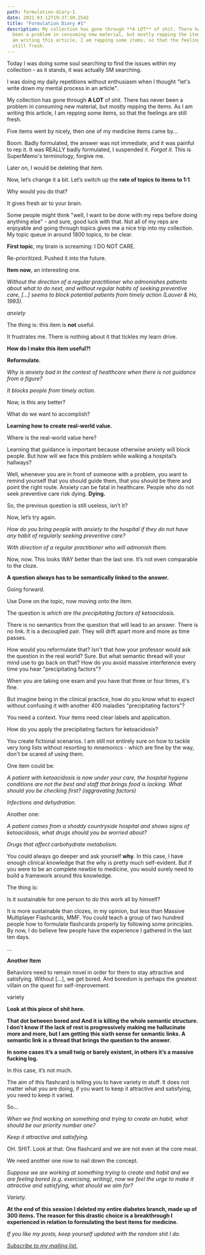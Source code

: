 ```yaml
---
path: formulation-diary-1
date: 2021-03-12T19:37:50.254Z
title: "Formulation Diary #1"
description: My collection has gone through **A LOT** of shit. There has never
  been a problem in consuming new material, but mostly repping the items. As I
  am writing this article, I am repping some items, so that the feelings are
  still fresh.
---
```

Today I was doing some soul searching to find the issues within my collection - as it stands, it was actually SM searching.

I was doing my daily repetitions without enthusiasm when I thought "let's write down my mental process in an article".

My collection has gone through **A LOT** of shit. There has never been a problem in consuming new material, but mostly repping the items. As I am writing this article, I am repping some items, so that the feelings are still fresh.

Five items went by nicely, then one of my medicine items came by...

Boom. Badly formulated, the answer was not immediate, and it was painful to rep it. It was REALLY badly formulated, I suspended it. *Forgot it.* This is SuperMemo's terminology, forgive me.

Later on, I would be deleting that item.

Now, let’s change it a bit. Let’s switch up the **rate of topics to items to 1:1**.

Why would you do that?

It gives fresh air to your brain. 

Some people might think "well, I want to be done with my reps before doing anything else" - and sure, good luck with that. Not all of my reps are enjoyable and going through topics gives me a nice trip into my collection. My topic queue in around 1800 topics, to be clear. 

**First topic**, my brain is screaming: I DO NOT CARE.

Re-prioritized. Pushed it into the future.

**Item now**, an interesting one.

*Without the direction of a regular practitioner who admonishes patients about what to do next, and without regular habits of seeking preventive care, \[...] seems to block potential patients from timely action (Lauver & Ho, 1993).*

*anxiety*

The thing is: this item is **not** useful.

It frustrates me. There is nothing about it that tickles my learn drive.

**How do I make this item useful?!**

**Reformulate.**

*Why is anxiety bad in the contest of healthcare when there is not guidance from a figure?*

*It blocks people from timely action.*

Now, is this any better?

What do we want to accomplish?

**Learning how to create real-world value.**

Where is the real-world value here?

Learning that guidance is important because otherwise anxiety will block people. But how will we face this problem while walking a hospital’s hallways?

Well, whenever you are in front of someone with a problem, you want to remind yourself that you should guide them, that you should be there and point the right route. Anxiety can be fatal in healthcare. People who do not seek preventive care risk dying. **Dying.**

So, the previous question is still useless, isn’t it?

Now, let’s try again.

*How do you bring people with anxiety to the hospital if they do not have any habit of regularly seeking preventive care?*

*With direction of a regular practitioner who will admonish them.*

Now, now. This looks WAY better than the last one. It’s not even comparable to the cloze.

**A question always has to be semantically linked to the answer.**

Going forward. 

Use Done on the topic, now moving onto the item. 

The question is *which are the precipitating factors of ketoacidosis.*

There is no semantics from the question that will lead to an answer. There is no link. It is a decoupled pair. They will drift apart more and more as time passes. 

How would you reformulate that? Isn't that how your professor would ask the question in the real world? Sure. But what semantic thread will your mind use to go back on that? How do you avoid massive interference every time you hear "precipitating factors"?

When you are taking one exam and you have that three or four times, it's fine.

But imagine being in the clinical practice, how do you know what to expect without confusing it with another 400 maladies "precipitating factors"?

You need a context. Your items need clear labels and application. 

How do you apply the precipitating factors for ketoacidosis? 

You create fictional scenarios. I am still not entirely sure on how to tackle very long lists without resorting to mnemonics - which are fine by the way, don't be scared of using them. 

One item could be:

*A patient with ketoacidosis is now under your care, the hospital hygiene conditions are not the best and staff that brings food is lacking. What should you be checking first? (aggravating factors)*

*Infections and dehydration.* 

Another one:

*A patient comes from a shoddy countryside hospital and shows signs of ketoacidosis, what drugs should you be worried about?* 

*Drugs that affect carbohydrate metabolism.* 

You could always go deeper and ask yourself **why**. In this case, I have enough clinical knowledge that the why is pretty much self-evident. But if you were to be an complete newbie to medicine, you would surely need to build a framework around this knowledge. 

The thing is:

Is it sustainable for one person to do this work all by himself? 

It is more sustainable than clozes, in my opinion, but less than Massive Multiplayer Flashcards, MMF. You could teach a group of two hundred people how to formulate flashcards properly by following some principles. By now, I do believe few people have the experience I gathered in the last ten days. 

...

**Another Item**

Behaviors need to remain novel in order for them to stay attractive and satisfying. Without \[...], we get bored. And boredom is perhaps the greatest villain on the quest for self-improvement.

variety

**Look at this piece of shit here.**

**That dot between bored and And it is killing the whole semantic structure. I don’t know if the lack of rest is progressively making me hallucinate more and more, but I am getting this sixth sense for semantic links. A semantic link is a thread that brings the question to the answer.**

**In some cases it’s a small twig or barely existent, in others it’s a massive fucking log.**

In this case, it’s not much.

The aim of this flashcard is telling you to have variety in stuff. It does not matter what you are doing, if you want to keep it attractive and satisfying, you need to keep it varied.

So…

*When we find working on something and trying to create an habit, what should be our priority number one?*

*Keep it attractive and satisfying.*

OH. SHIT. Look at that. One flashcard and we are not even at the core meat.

We need another one now to nail down the concept.

*Suppose we are working at something trying to create and habit and we are feeling bored (e.g. exercising, writing), now we feel the urge to make it attractive and satisfying, what should we aim for?*

*Variety.*

**At the end of this session I deleted my entire diabetes branch, made up of 300 items. The reason for this drastic choice is a breakthrough I experienced in relation to formulating the best items for medicine.**

*If you like my posts, keep yourself updated with the random shit I do.* 

[*Subscribe to my mailing list.* ](http://eepurl.com/hs0y7b)

[](http://eepurl.com/hs0y7b)